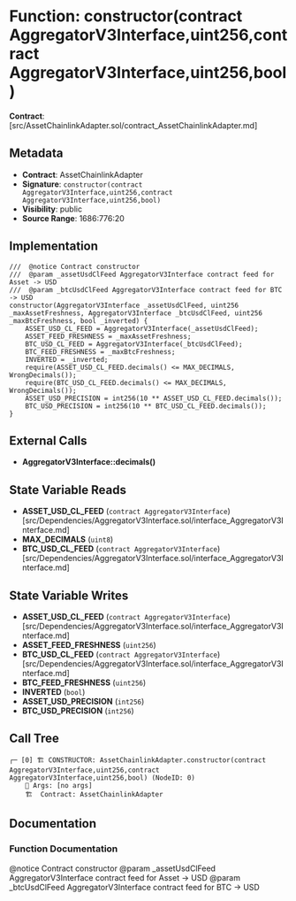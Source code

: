 # Function: constructor(contract AggregatorV3Interface,uint256,contract AggregatorV3Interface,uint256,bool)

**Contract**: [src/AssetChainlinkAdapter.sol/contract_AssetChainlinkAdapter.md]

## Metadata

- **Contract**: AssetChainlinkAdapter
- **Signature**: `constructor(contract AggregatorV3Interface,uint256,contract AggregatorV3Interface,uint256,bool)`
- **Visibility**: public
- **Source Range**: 1686:776:20

## Implementation

```solidity
///  @notice Contract constructor
///  @param _assetUsdClFeed AggregatorV3Interface contract feed for Asset -> USD
///  @param _btcUsdClFeed AggregatorV3Interface contract feed for BTC -> USD
constructor(AggregatorV3Interface _assetUsdClFeed, uint256 _maxAssetFreshness, AggregatorV3Interface _btcUsdClFeed, uint256 _maxBtcFreshness, bool _inverted) {
    ASSET_USD_CL_FEED = AggregatorV3Interface(_assetUsdClFeed);
    ASSET_FEED_FRESHNESS = _maxAssetFreshness;
    BTC_USD_CL_FEED = AggregatorV3Interface(_btcUsdClFeed);
    BTC_FEED_FRESHNESS = _maxBtcFreshness;
    INVERTED = _inverted;
    require(ASSET_USD_CL_FEED.decimals() <= MAX_DECIMALS, WrongDecimals());
    require(BTC_USD_CL_FEED.decimals() <= MAX_DECIMALS, WrongDecimals());
    ASSET_USD_PRECISION = int256(10 ** ASSET_USD_CL_FEED.decimals());
    BTC_USD_PRECISION = int256(10 ** BTC_USD_CL_FEED.decimals());
}
```

## External Calls

- **AggregatorV3Interface::decimals()**

## State Variable Reads

- **ASSET_USD_CL_FEED** (`contract AggregatorV3Interface`) [src/Dependencies/AggregatorV3Interface.sol/interface_AggregatorV3Interface.md]
- **MAX_DECIMALS** (`uint8`)
- **BTC_USD_CL_FEED** (`contract AggregatorV3Interface`) [src/Dependencies/AggregatorV3Interface.sol/interface_AggregatorV3Interface.md]

## State Variable Writes

- **ASSET_USD_CL_FEED** (`contract AggregatorV3Interface`) [src/Dependencies/AggregatorV3Interface.sol/interface_AggregatorV3Interface.md]
- **ASSET_FEED_FRESHNESS** (`uint256`)
- **BTC_USD_CL_FEED** (`contract AggregatorV3Interface`) [src/Dependencies/AggregatorV3Interface.sol/interface_AggregatorV3Interface.md]
- **BTC_FEED_FRESHNESS** (`uint256`)
- **INVERTED** (`bool`)
- **ASSET_USD_PRECISION** (`int256`)
- **BTC_USD_PRECISION** (`int256`)

## Call Tree

```
┌─ [0] 🏗️ CONSTRUCTOR: AssetChainlinkAdapter.constructor(contract AggregatorV3Interface,uint256,contract AggregatorV3Interface,uint256,bool) (NodeID: 0)
    💬 Args: [no args]
    🏗️  Contract: AssetChainlinkAdapter
```

## Documentation

### Function Documentation

 @notice Contract constructor
 @param _assetUsdClFeed AggregatorV3Interface contract feed for Asset -> USD
 @param _btcUsdClFeed AggregatorV3Interface contract feed for BTC -> USD

